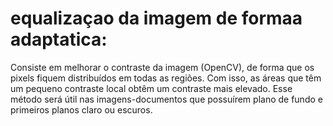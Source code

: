 # equalizaçao da imagem de formaa adaptatica:
Consiste em melhorar o contraste da imagem (OpenCV), de forma que os pixels fiquem distribuídos
em todas as regiões.
Com isso, as áreas que têm um pequeno contraste local obtêm um contraste mais elevado.
Esse método será útil nas imagens-documentos que possuírem plano de fundo e primeiros planos claro ou escuros. 
